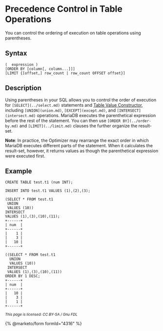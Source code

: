 # Precedence Control in Table Operations

You can control the ordering of execution on table operations using parentheses.

## Syntax

```
(  expression )
[ORDER BY [column[, column...]]]
[LIMIT {[offset,] row_count | row_count OFFSET offset}]
```

## Description

Using parentheses in your SQL allows you to control the order of execution for `[SELECT](../select.md)` statements and [Table Value Constructor](../../../../sql-structure/sql-language-structure/table-value-constructors.md), including `[UNION](union.md)`, `[EXCEPT](except.md)`, and `[INTERSECT](intersect.md)` operations. MariaDB executes the parenthetical expression before the rest of the statement. You can then use `[ORDER BY](../order-by.md)` and `[LIMIT](../limit.md)` clauses the further organize the result-set.

**Note**: In practice, the Optimizer may rearrange the exact order in which MariaDB executes different parts of the statement. When it calculates the result-set, however, it returns values as though the parenthetical expression were executed first.

## Example

```
CREATE TABLE test.t1 (num INT);

INSERT INTO test.t1 VALUES (1),(2),(3);

(SELECT * FROM test.t1 
 UNION 
 VALUES (10)) 
INTERSECT 
VALUES (1),(3),(10),(11);
+------+
| num  |
+------+
|    1 |
|    3 |
|   10 |
+------+

((SELECT * FROM test.t1 
  UNION 
  VALUES (10)) 
 INTERSECT 
 VALUES (1),(3),(10),(11)) 
ORDER BY 1 DESC;
+------+
| num  |
+------+
|   10 |
|    3 |
|    1 |
+------+
```

<sub>_This page is licensed: CC BY-SA / Gnu FDL_</sub>

{% @marketo/form formId="4316" %}
